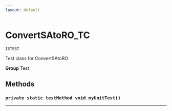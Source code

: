 ```yaml
---
layout: default
---
```

# ConvertSAtoRO_TC

`ISTEST`

Test class for ConvertSAtoRO


**Group** Test

## Methods
### `private static testMethod void myUnitTest()`
---
